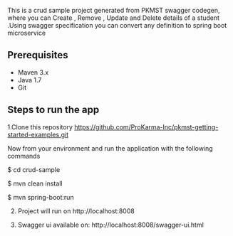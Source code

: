 This is a crud sample project generated from PKMST swagger codegen, where you can Create , Remove , Update and Delete details of a student .Using swagger specification you can convert any definition to spring boot microservice

## Prerequisites

- Maven 3.x
- Java 1.7
- Git

## Steps to run the app

1.Clone this repository
https://github.com/ProKarma-Inc/pkmst-getting-started-examples.git

  Now from your environment and run the application with the following commands

  $ cd crud-sample

  $ mvn clean install

  $ mvn spring-boot:run

2. Project will run on http://localhost:8008  

3. Swagger ui available on:
http://localhost:8008/swagger-ui.html
